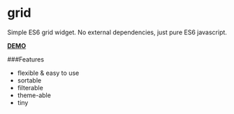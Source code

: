 grid
====

Simple ES6 grid widget.
No external dependencies, just pure ES6 javascript.

**[DEMO](http://htmlpreview.github.io/?https://github.com/tborychowski/grid/blob/master/index.html)**

###Features
- flexible & easy to use
- sortable
- filterable
- theme-able
- tiny
